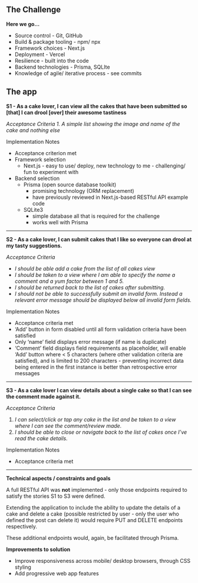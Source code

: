## The Challenge

**Here we go…**
-   Source control - Git, GitHub
-   Build & package tooling - npm/ npx
-   Framework choices - Next.js
-   Deployment - Vercel
-   Resilience - built into the code
-   Backend technologies - Prisma, SQLIte
-   Knowledge of agile/ iterative process - see commits

## The app

**S1 - As a cake lover, I can view all the cakes that have been submitted so [that] I can drool [over] their awesome tastiness**

*Acceptance Criteria*
*1.  A simple list showing the image and name of the cake and nothing else*

Implementation Notes
- Acceptance criterion met 
- Framework selection
	- Next.js - easy to use/ deploy, new technology to me - challenging/ fun to experiment with
- Backend selection
	- Prisma (open source database toolkit)
		- promising technology (ORM replacement)
		- have previously reviewed in Next.js-based RESTful API example code
	- SQLite3
		- simple database all that is required for the challenge
		- works well with Prisma
---

**S2 - As a cake lover, I can submit cakes that I like so everyone can drool at my tasty suggestions.**

*Acceptance Criteria*
- *I should be able add a cake from the list of all cakes view*
- *I should be taken to a view where I am able to specify the name a comment and a yum factor between 1 and 5.*
- *I should be returned back to the list of cakes after submitting.*
- *I should not be able to successfully submit an invalid form. Instead a relevant error message should be displayed below all invalid form fields.*

Implementation Notes
- Acceptance criteria met 
- ‘Add’ button in form disabled until all form validation criteria have been satisfied
- Only ‘name’ field displays error message (if name is duplicate)
- ‘Comment’ field displays field requirements as placeholder, will enable ‘Add’ button where < 5 characters (where other validation criteria are satisfied), and is limited to 200 characters - preventing incorrect data being entered in the first instance is better than retrospective error messages

---
  
**S3 - As a cake lover I can view details about a single cake so that I can see the comment made against it.**

*Acceptance Criteria*
1.  *I can select/click or tap any cake in the list and be taken to a view where I can see the comment/review made.*
2.  *I should be able to close or navigate back to the list of cakes once I’ve read the cake details.*

Implementation Notes
- Acceptance criteria met

---

**Technical aspects / constraints and goals**

A full RESTful API was **not** implemented - only those endpoints required to satisfy the stories S1 to S3 were defined.

Extending the application to include the ability to update the details of a cake and delete a cake (possible restricted by user - only the user who defined the post can delete it) would require PUT and DELETE endpoints respectively.

These additional endpoints would, again, be facilitated through Prisma.

**Improvements to solution**
- Improve responsiveness across mobile/ desktop browsers, through CSS styling
- Add progressive web app features
